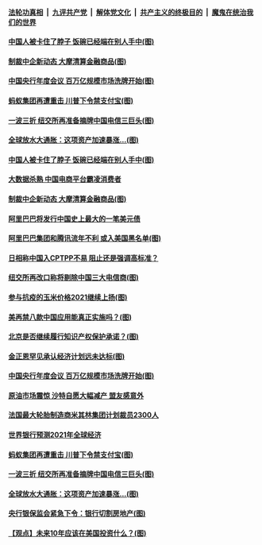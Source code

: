####  [法轮功真相](../../../../basic/blob/master/README.md?t=01080831) &nbsp;|&nbsp; [九评共产党](../../../../9ping.md/blob/master/README.md?t=01080831) &nbsp;|&nbsp; [解体党文化](../../../../jtdwh.md/blob/master/README.md?t=01080831)  &nbsp;|&nbsp; [共产主义的终极目的](../../../../gczydzjmd.md/blob/master/README.md?t=01080831) &nbsp;|&nbsp; [魔鬼在统治我们的世界](../../../../mgztzwmdsj.md/blob/master/README.md?t=01080831) 

#### [中国人被卡住了脖子 饭碗已经端在别人手中(图)](../pages/p5/958400.md?t=01080831) 

#### [制裁中企新动态 大摩清算金融商品(图)](../pages/p5/958391.md?t=01080831) 

#### [中国央行年度会议 百万亿规模市场洗牌开始(图)](../pages/p5/958286.md?t=01080831) 

#### [蚂蚁集团再遭重击 川普下令禁支付宝(图)](../pages/p5/958260.md?t=01080831) 

#### [一波三折 纽交所再准备摘牌中国电信三巨头(图)](../pages/p5/958249.md?t=01080831) 

#### [全球放水大通胀：这项资产加速暴涨…(图)](../pages/p5/958202.md?t=01080831) 

#### [中国人被卡住了脖子 饭碗已经端在别人手中(图)](../pages/p5/958400.md?t=01080831) 

#### [大数据杀熟 中国电商平台霸凌消费者](../pages/p5/958398.md?t=01080831) 

#### [制裁中企新动态 大摩清算金融商品(图)](../pages/p5/958391.md?t=01080831) 

#### [阿里巴巴将发行中国史上最大的一笔美元债](../pages/p5/958382.md?t=01080831) 

#### [阿里巴巴集团和腾讯流年不利 或入美国黑名单(图)](../pages/p5/958379.md?t=01080831) 

#### [日相称中国入CPTPP不易 阻止还是强调高标准？](../pages/p5/958361.md?t=01080831) 

#### [纽交所再改口称将剔除中国三大电信商(图)](../pages/p5/958311.md?t=01080831) 

#### [参与抗疫的玉米价格2021继续上扬(图)](../pages/p5/958307.md?t=01080831) 

#### [美再禁八款中国应用能真正实施吗？(图)](../pages/p5/958302.md?t=01080831) 

#### [北京是否继续履行知识产权保护承诺？(图)](../pages/p5/958296.md?t=01080831) 

#### [金正恩罕见承认经济计划远未达标(图)](../pages/p5/958295.md?t=01080831) 

#### [中国央行年度会议 百万亿规模市场洗牌开始(图)](../pages/p5/958286.md?t=01080831) 

#### [原油市场震惊 沙特自愿大幅减产 盟友感意外](../pages/p5/958273.md?t=01080831) 

#### [法国最大轮胎制造商米其林集团计划裁员2300人](../pages/p5/958271.md?t=01080831) 

#### [世界银行预测2021年全球经济](../pages/p5/958270.md?t=01080831) 

#### [蚂蚁集团再遭重击 川普下令禁支付宝(图)](../pages/p5/958260.md?t=01080831) 

#### [一波三折 纽交所再准备摘牌中国电信三巨头(图)](../pages/p5/958249.md?t=01080831) 

#### [全球放水大通胀：这项资产加速暴涨…(图)](../pages/p5/958202.md?t=01080831) 

#### [央行银保监会紧急下令：银行切割房地产(图)](../pages/p5/958193.md?t=01080831) 

#### [【观点】未来10年应该在美国投资什么？(图)](../pages/p5/958185.md?t=01080831) 

